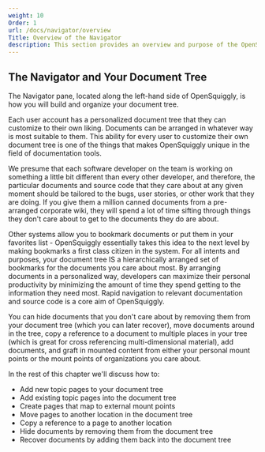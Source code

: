 ```yaml
---
weight: 10
Order: 1
url: /docs/navigator/overview
Title: Overview of the Navigator
description: This section provides an overview and purpose of the OpenSquiggly navigator use to navigate and view pages.
---
```

## The Navigator and Your Document Tree

The Navigator pane, located along the left-hand side of OpenSquiggly, is how you will build
and organize your document tree.

Each user account has a personalized document tree that they can customize to their own liking.
Documents can be arranged in whatever way is most suitable to them. This ability for every user
to customize their own document tree is one of the things that makes OpenSquiggly unique in the
field of documentation tools.

We presume that each software developer on the team is working on something a little bit different
than every other developer, and therefore, the particular documents and source code that they care
about at any given moment should be tailored to the bugs, user stories, or other work that they are
doing. If you give them a million canned documents from a pre-arranged corporate wiki, they will
spend a lot of time sifting through things they don't care about to get to the documents they do
are about.

Other systems allow you to bookmark documents or put them in your favorites list - OpenSquiggly
essentially takes this idea to the next level by making bookmarks a first class citizen in the
system. For all intents and purposes, your document tree IS a hierarchically arranged set of 
bookmarks for the documents you care about most. By arranging documents in a personalized way,
developers can maximize their personal productivity by minimizing the amount of time they spend
getting to the information they need most. Rapid navigation to relevant documentation and source
code is a core aim of OpenSquiggly.

You can hide documents that you don't care about by removing them from your document tree (which you
can later recover), move documents around in the tree, copy a reference to a document
to multiple places in your tree (which is great for cross referencing multi-dimensional material),
add documents, and graft in mounted content from either your personal mount points or the mount
points of organizations you care about.

In the rest of this chapter we'll discuss how to:

* Add new topic pages to your document tree
* Add existing topic pages into the document tree
* Create pages that map to external mount points
* Move pages to another location in the document tree
* Copy a reference to a page to another location
* Hide documents by removing them from the document tree
* Recover documents by adding them back into the document tree

